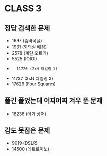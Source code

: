 # CLASS 3

## 정답 검색한 문제

-   1697 (숨바꼭질)
-   1931 (회의실 배정)
-   2578 (계단 오르기)
-   5525 (IOIOI)
-       11726 (2xN 타일링 1)
-   11727 (2xN 타일링 2)
-	17626 (Four Squares)

## 풀긴 풀었는데 어찌어찌 겨우 푼 문제

-   16236 (아기 상어)

## 감도 못잡은 문제

-   9019 (DSLR)
-	14500 (테트로미노)
